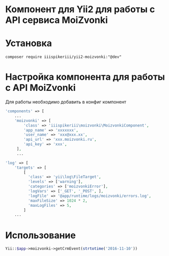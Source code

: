 # Компонент для Yii2 для работы с API сервиса MoiZvonki #

# Установка #

```
composer require iiispikeriii/yii2-moizvonki:"@dev"
```

# Настройка компонента для работы с API MoiZvonki #

Для работы необходимо добавить в конфиг компонент

```php
'components' => [    
    ...    
    'moizvonki' => [    
        'class' => 'iiispikeriii\moizvonki\MoizvonkiComponent',    
        'app_name' => 'xxxxxxx',    
        'user_name' => 'xxx@xxx.xx',    
        'api_url' => 'xxx.moizvonki.ru',    
        'api_key' => 'xxx',    
     ],    
     ...    
```

```php
'log' => [    
    'targets' => [    
        [    
          'class' => 'yii\log\FileTarget',    
          'levels' => ['warning'],    
          'categories' => ['moizvonkiError'],    
          'logVars' => ['_GET', '_POST', ],    
          'logFile' => '@app/runtime/logs/moizvonki/errors.log',    
          'maxFileSize' => 1024 * 2,    
          'maxLogFiles' => 5,    
        ]    
    ...    
```

# Использование #
  
```php
Yii::$app->moizvonki->getCrmEvent(strtotime('2016-11-10'))    
```